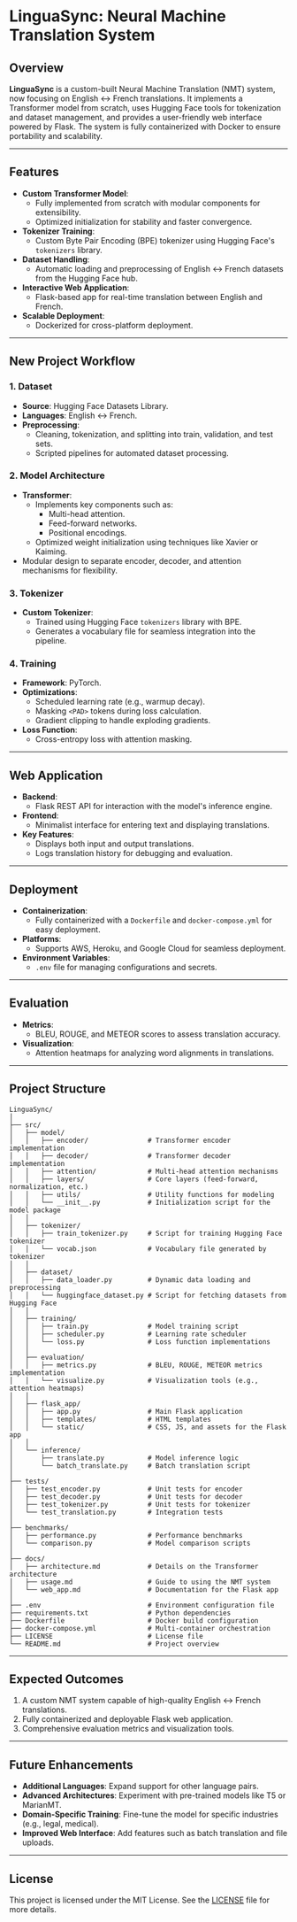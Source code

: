 # **LinguaSync: Neural Machine Translation System**

## **Overview**
**LinguaSync** is a custom-built Neural Machine Translation (NMT) system, now focusing on English ↔ French translations. It implements a Transformer model from scratch, uses Hugging Face tools for tokenization and dataset management, and provides a user-friendly web interface powered by Flask. The system is fully containerized with Docker to ensure portability and scalability.

---

## **Features**
- **Custom Transformer Model**:
  - Fully implemented from scratch with modular components for extensibility.
  - Optimized initialization for stability and faster convergence.
- **Tokenizer Training**:
  - Custom Byte Pair Encoding (BPE) tokenizer using Hugging Face's `tokenizers` library.
- **Dataset Handling**:
  - Automatic loading and preprocessing of English ↔ French datasets from the Hugging Face hub.
- **Interactive Web Application**:
  - Flask-based app for real-time translation between English and French.
- **Scalable Deployment**:
  - Dockerized for cross-platform deployment.

---

## **New Project Workflow**

### **1. Dataset**
- **Source**: Hugging Face Datasets Library.
- **Languages**: English ↔ French.
- **Preprocessing**:
  - Cleaning, tokenization, and splitting into train, validation, and test sets.
  - Scripted pipelines for automated dataset processing.

### **2. Model Architecture**
- **Transformer**:
  - Implements key components such as:
    - Multi-head attention.
    - Feed-forward networks.
    - Positional encodings.
  - Optimized weight initialization using techniques like Xavier or Kaiming.
- Modular design to separate encoder, decoder, and attention mechanisms for flexibility.

### **3. Tokenizer**
- **Custom Tokenizer**:
  - Trained using Hugging Face `tokenizers` library with BPE.
  - Generates a vocabulary file for seamless integration into the pipeline.

### **4. Training**
- **Framework**: PyTorch.
- **Optimizations**:
  - Scheduled learning rate (e.g., warmup decay).
  - Masking `<PAD>` tokens during loss calculation.
  - Gradient clipping to handle exploding gradients.
- **Loss Function**:
  - Cross-entropy loss with attention masking.

---

## **Web Application**
- **Backend**:
  - Flask REST API for interaction with the model's inference engine.
- **Frontend**:
  - Minimalist interface for entering text and displaying translations.
- **Key Features**:
  - Displays both input and output translations.
  - Logs translation history for debugging and evaluation.

---

## **Deployment**
- **Containerization**:
  - Fully containerized with a `Dockerfile` and `docker-compose.yml` for easy deployment.
- **Platforms**:
  - Supports AWS, Heroku, and Google Cloud for seamless deployment.
- **Environment Variables**:
  - `.env` file for managing configurations and secrets.

---

## **Evaluation**
- **Metrics**:
  - BLEU, ROUGE, and METEOR scores to assess translation accuracy.
- **Visualization**:
  - Attention heatmaps for analyzing word alignments in translations.

---

## **Project Structure**
```
LinguaSync/
│
├── src/
│   ├── model/
│   │   ├── encoder/               # Transformer encoder implementation
│   │   ├── decoder/               # Transformer decoder implementation
│   │   ├── attention/             # Multi-head attention mechanisms
│   │   ├── layers/                # Core layers (feed-forward, normalization, etc.)
│   │   ├── utils/                 # Utility functions for modeling
│   │   └── __init__.py            # Initialization script for the model package
│   │
│   ├── tokenizer/
│   │   ├── train_tokenizer.py     # Script for training Hugging Face tokenizer
│   │   └── vocab.json             # Vocabulary file generated by tokenizer
│   │
│   ├── dataset/
│   │   ├── data_loader.py         # Dynamic data loading and preprocessing
│   │   └── huggingface_dataset.py # Script for fetching datasets from Hugging Face
│   │
│   ├── training/
│   │   ├── train.py               # Model training script
│   │   ├── scheduler.py           # Learning rate scheduler
│   │   └── loss.py                # Loss function implementations
│   │
│   ├── evaluation/
│   │   ├── metrics.py             # BLEU, ROUGE, METEOR metrics implementation
│   │   └── visualize.py           # Visualization tools (e.g., attention heatmaps)
│   │
│   ├── flask_app/
│   │   ├── app.py                 # Main Flask application
│   │   ├── templates/             # HTML templates
│   │   └── static/                # CSS, JS, and assets for the Flask app
│   │
│   └── inference/
│       ├── translate.py           # Model inference logic
│       └── batch_translate.py     # Batch translation script
│
├── tests/
│   ├── test_encoder.py            # Unit tests for encoder
│   ├── test_decoder.py            # Unit tests for decoder
│   ├── test_tokenizer.py          # Unit tests for tokenizer
│   └── test_translation.py        # Integration tests
│
├── benchmarks/
│   ├── performance.py             # Performance benchmarks
│   └── comparison.py              # Model comparison scripts
│
├── docs/
│   ├── architecture.md            # Details on the Transformer architecture
│   ├── usage.md                   # Guide to using the NMT system
│   └── web_app.md                 # Documentation for the Flask app
│
├── .env                           # Environment configuration file
├── requirements.txt               # Python dependencies
├── Dockerfile                     # Docker build configuration
├── docker-compose.yml             # Multi-container orchestration
├── LICENSE                        # License file
└── README.md                      # Project overview
```

---

## **Expected Outcomes**
1. A custom NMT system capable of high-quality English ↔ French translations.
2. Fully containerized and deployable Flask web application.
3. Comprehensive evaluation metrics and visualization tools.

---

## **Future Enhancements**
- **Additional Languages**: Expand support for other language pairs.
- **Advanced Architectures**: Experiment with pre-trained models like T5 or MarianMT.
- **Domain-Specific Training**: Fine-tune the model for specific industries (e.g., legal, medical).
- **Improved Web Interface**: Add features such as batch translation and file uploads.

---

## **License**
This project is licensed under the MIT License. See the [LICENSE](LICENSE) file for more details.
